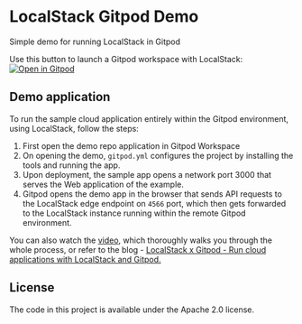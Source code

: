 # LocalStack Gitpod Demo

Simple demo for running LocalStack in Gitpod

Use this button to launch a Gitpod workspace with LocalStack:
[![Open in Gitpod](https://img.shields.io/badge/Gitpod-ready--to--code-blue?logo=gitpod)](https://gitpod.io/#https://github.com/whummer/localstack-gitpod-demo)

## Demo application

To run the sample cloud application entirely within the Gitpod environment, using LocalStack, follow the steps:

1. First open the demo repo application in Gitpod Workspace 
2. On opening the demo, `gitpod.yml` configures the project by installing the tools and running the app.
3. Upon deployment, the sample app opens a network port 3000 that serves the Web application of the example.
4. Gitpod opens the demo app in the browser that sends API requests to the LocalStack edge endpoint on `4566` port, which then gets forwarded to the LocalStack instance running within the remote Gitpod environment.

You can also watch the [video](https://www.youtube.com/watch?v=CihxsFcHyEk), which thoroughly walks you through the whole process, or refer to the blog - [LocalStack x Gitpod - Run cloud applications with LocalStack and Gitpod.](https://www.gitpod.io/blog/localstack-and-gitpod)


## License

The code in this project is available under the Apache 2.0 license.
